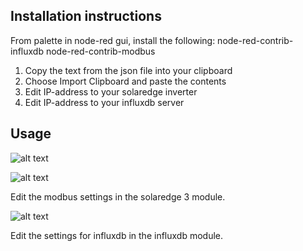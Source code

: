 ## Installation instructions
From palette in node-red gui, install the following:
node-red-contrib-influxdb
node-red-contrib-modbus

1. Copy the text from the json file into your clipboard
2. Choose Import Clipboard and paste the contents
3. Edit IP-address to your solaredge inverter
4. Edit IP-address to your influxdb server

## Usage
![alt text](https://github.com/jonaslq/solaredge_modbus/raw/master/doc/node-red.png "Overview of node-red config")

![alt text](https://github.com/jonaslq/solaredge_modbus/raw/master/doc/modbus_settings.png "modbus settings")

Edit the modbus settings in the solaredge 3 module.

![alt text](https://github.com/jonaslq/solaredge_modbus/raw/master/doc/influxdb.png "influxdb settings")

Edit the settings for influxdb in the influxdb module.